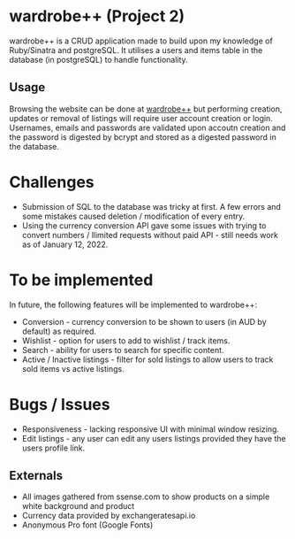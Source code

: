 # wardrobe++ (Project 2)

wardrobe++ is a CRUD application made to build upon my knowledge of Ruby/Sinatra and postgreSQL. It utilises a users and items table in the database (in postgreSQL) to handle functionality.

## Usage

Browsing the website can be done at [wardrobe++](https://wardrobe-project.herokuapp.com/) but performing creation, updates or removal of listings will require user account creation or login. Usernames, emails and passwords are validated upon accoutn creation and the password is  digested by bcrypt and stored as a digested password in the database.

# Challenges
* Submission of SQL to the database was tricky at first. A few errors and some mistakes caused deletion / modification of every entry.
* Using the currency conversion API gave some issues with trying to convert numbers / llimited requests without paid API - still needs work as of January 12, 2022.

# To be implemented
In future, the following features will be implemented to wardrobe++:
* Conversion - currency conversion to be shown to users (in AUD by default) as required.
* Wishlist - option for users to add to wishlist / track items.
* Search - ability for users to search for specific content.
* Active / Inactive listings - filter for sold listings to allow users to track sold items vs active listings.

# Bugs / Issues
* Responsiveness - lacking responsive UI with minimal window resizing.
* Edit listings - any user can edit any users listings provided they have the users profile link.

## Externals
* All images gathered from ssense.com to show products on a simple white background and product
* Currency data provided by exchangeratesapi.io
* Anonymous Pro font (Google Fonts)